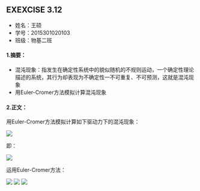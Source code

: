 ## EXEXCISE 3.12    
* 姓名：王硕
* 学号：2015301020103
* 班级：物基二班    
#### 1.摘要：
* 混沌现象：指发生在确定性系统中的貌似随机的不规则运动，一个确定性理论描述的系统，其行为却表现为不确定性一不可重复、不可预测，这就是混沌现象
* 用Euler-Cromer方法模拟计算混沌现象    
#### 2.正文：    
用Euler-Cromer方法模拟计算如下驱动力下的混沌现象：    

<img src="http://latex.codecogs.com/gif.latex?\frac{\mathrm{d}\,\theta\,^{2}}{\mathrm{d}\,t^2}=-\frac{g}{l}sin\theta\,-q\frac{\mathrm{d}\,\theta\,}{\mathrm{d}\,t}+F_{D}sin(\Omega\,_{D}t)">    

即：    

<img src="http://latex.codecogs.com/gif.latex?\frac{\mathrm{d}\,\omega}{\mathrm{d}\,t}=-\frac{g}{l}sin\theta\,-q\frac{\mathrm{d}\,\theta\,}{\mathrm{d}\,t}+F_{D}sin(\Omega\,_{D}t)">    

运用Euler-Cromer方法：    

<img src="http://latex.codecogs.com/gif.latex?\omega_{i+1}=\omega_{i}-[(\frac{g}{l})sin\theta_{i}-q\omega_{i}+F_{D}sin(\Omega_{D})]\Delta\,t">    

<img src="http://latex.codecogs.com/gif.latex?\theta_{i+1}=\theta_{i}+\omega_{i+1}\Delta\,t">    

<img src="http://latex.codecogs.com/gif.latex?t_{i+1}=t_{i}+\Delta\,t">    


   
       


    

